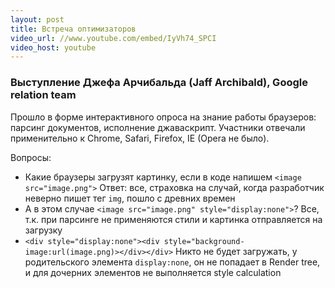 ```yaml
---
layout: post
title: Встреча оптимизаторов
video_url: //www.youtube.com/embed/IyVh74_SPCI
video_host: youtube
---
```


### Выступление Джефа Арчибальда (Jaff Archibald), Google relation team
Прошло в форме интерактивного опроса на знание работы браузеров: парсинг документов, исполнение джаваскрипт.
Участники отвечали применительно к Chrome, Safari, Firefox, IE (Opera не было).

Вопросы:

*	Какие браузеры загрузят картинку, если в коде напишем `<image src="image.png">`
	Ответ: все, страховка на случай, когда разработчик неверно пишет тег `img`, пошло с древних времен
*	А в этом случае `<image src="image.png" style="display:none">`?
	Все, т.к. при парсинге не применяются стили и картинка отправляется на загрузку
*	`<div style="display:none"><div style="background-image:url(image.png)></div></div>`
	Никто не будет загружать, у родительского элемента `display:none`, он не попадает в Render tree, и для
	дочерних элементов не выполняется style calculation
